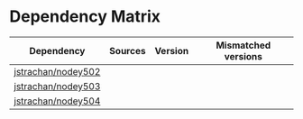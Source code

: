 # Dependency Matrix

Dependency | Sources | Version | Mismatched versions
---------- | ------- | ------- | -------------------
[jstrachan/nodey502](https://github.com/jstrachan/nodey502.git) |  | []() | 
[jstrachan/nodey503](https://github.com/jstrachan/nodey503.git) |  | []() | 
[jstrachan/nodey504](https://github.com/jstrachan/nodey504.git) |  | []() | 
